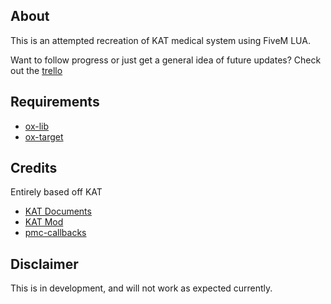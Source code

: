 ## About
This is an attempted recreation of KAT medical system using FiveM LUA.

Want to follow progress or just get a general idea of future updates? Check out the [trello](https://trello.com/b/zER58RU9/medical)

## Requirements
- [ox-lib](https://github.com/overextended/ox_lib)
- [ox-target](https://github.com/overextended/ox_target)

## Credits
Entirely based off KAT 
- [KAT Documents](https://docs.google.com/document/d/1YlY00qoL2gdrbOJJzi5aW19A3HqT7uXflszDYuK7h3M/edit?tab=t.0)
- [KAT Mod](https://steamcommunity.com/workshop/filedetails/?id=2020940806)
- [pmc-callbacks](https://github.com/pitermcflebor/pmc-callbacks )

## Disclaimer
This is in development, and will not work as expected currently.
